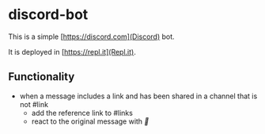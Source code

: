 # discord-bot

This is a simple [https://discord.com](Discord) bot.

It is deployed in [https://repl.it](Repl.it).

## Functionality

- when a message includes a link and has been shared in a channel that is not #link
    - add the reference link to #links
    - react to the original message with _:robot:_

